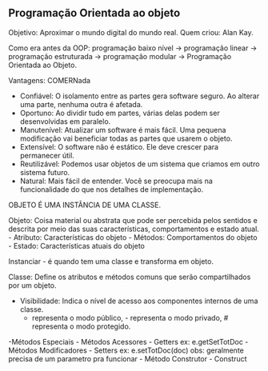 ## Programação Orientada ao objeto

Objetivo: Aproximar o mundo digital do mundo real.
Quem criou: Alan Kay.

Como era antes da OOP: 
programação baixo nível -> programação linear -> programação estruturada -> programação modular -> Programação Orientada ao Objeto.

Vantagens: 
COMERNada 
- Confiável: O isolamento entre as partes gera software seguro. Ao alterar uma parte, nenhuma outra é afetada.
- Oportuno: Ao dividir tudo em partes, várias delas podem ser desenvolvidas em paralelo.
- Manutenível: Atualizar um software é mais fácil. Uma pequena modificação vai beneficiar todas as partes que usarem o objeto.
- Extensível: O software não é estático. Ele deve crescer para permanecer útil.
- Reutilizável: Podemos usar objetos de um sistema que criamos em outro sistema futuro.
- Natural: Mais fácil de entender. Você se preocupa mais na funcionalidade do que nos detalhes de implementação.


OBJETO É UMA INSTÂNCIA DE UMA CLASSE.

Objeto: Coisa material ou abstrata que pode ser percebida pelos sentidos e descrita por meio das suas características, comportamentos e estado atual.
    - Atributo: Características do objeto
    - Métodos: Comportamentos do objeto
    - Estado: Características atuais do objeto

Instanciar - é quando tem uma classe e transforma em objeto.

Classe: Define os atributos e métodos comuns que serão compartilhados por um objeto.

- Visibilidade: Indica o nível de acesso aos componentes internos de uma classe.
    +  representa o modo público, - representa o modo privado, # representa o modo protegido.


-Métodos Especiais
    - Métodos Acessores - Getters ex: e.getSetTotDoc
    - Métodos Modificadores - Setters ex: e.setTotDoc(doc) obs: geralmente precisa de um parametro pra funcionar
    - Método Construtor - Construct